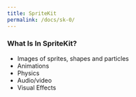 ```yaml
---
title: SpriteKit 
permalink: /docs/sk-0/
---
```


### What Is In SpriteKit?

* Images of	sprites, shapes	and	particles	
* Animations
* Physics	
* Audio/video	
* Visual Effects



